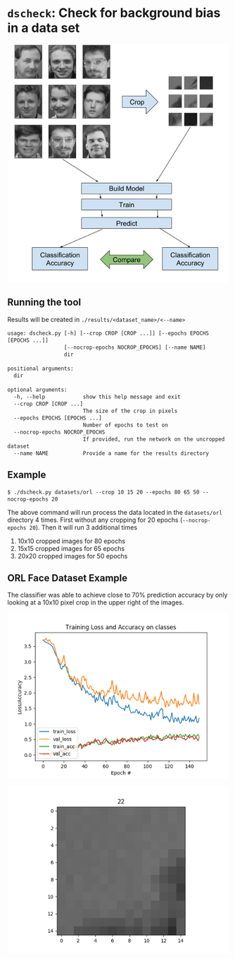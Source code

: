 # `dscheck`: Check for background bias in a data set

![Workflow](img/dscheck.png)

## Running the tool

Results will be created in `./results/<dataset_name>/<--name>`

```
usage: dscheck.py [-h] [--crop CROP [CROP ...]] [--epochs EPOCHS [EPOCHS ...]]
                  [--nocrop-epochs NOCROP_EPOCHS] [--name NAME]
                  dir

positional arguments:
  dir

optional arguments:
  -h, --help            show this help message and exit
  --crop CROP [CROP ...]
                        The size of the crop in pixels
  --epochs EPOCHS [EPOCHS ...]
                        Number of epochs to test on
  --nocrop-epochs NOCROP_EPOCHS
                        If provided, run the network on the uncropped dataset
  --name NAME           Provide a name for the results directory
```

## Example

```
$ ./dscheck.py datasets/orl --crop 10 15 20 --epochs 80 65 50 --nocrop-epochs 20
```

The above command will run process the data located in the `datasets/orl` directory 4 times. First without any cropping for 20 epochs (`--nocrop-epochs 20`). Then it will run 3 additional times

  1. 10x10 cropped images for 80 epochs
  2. 15x15 cropped images for 65 epochs
  3. 20x20 cropped images for 50 epochs

## ORL Face Dataset Example

The classifier was able to achieve close to 70% prediction accuracy by only looking at a 10x10 pixel crop in the upper right of the images.

![orl training histogram](img/orl_training_hist.png)

![orl example](img/orl_preview_image.png)

